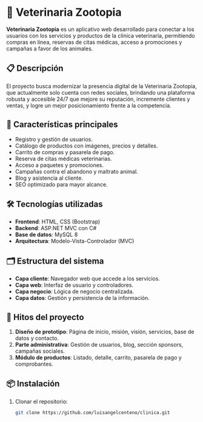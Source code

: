 # 🐾 Veterinaria Zootopia

**Veterinaria Zootopia** es un aplicativo web desarrollado para conectar a los usuarios con los servicios y productos de la clínica veterinaria, permitiendo compras en línea, reservas de citas médicas, acceso a promociones y campañas a favor de los animales.  

## 📋 Descripción

El proyecto busca modernizar la presencia digital de la Veterinaria Zootopia, que actualmente solo cuenta con redes sociales, brindando una plataforma robusta y accesible 24/7 que mejore su reputación, incremente clientes y ventas, y logre un mejor posicionamiento frente a la competencia.

## 🚀 Características principales

- Registro y gestión de usuarios.
- Catálogo de productos con imágenes, precios y detalles.
- Carrito de compras y pasarela de pago.
- Reserva de citas médicas veterinarias.
- Acceso a paquetes y promociones.
- Campañas contra el abandono y maltrato animal.
- Blog y asistencia al cliente.
- SEO optimizado para mayor alcance.

## 🛠️ Tecnologías utilizadas

- **Frontend**: HTML, CSS (Bootstrap)
- **Backend**: ASP.NET MVC con C#
- **Base de datos**: MySQL 8
- **Arquitectura**: Modelo-Vista-Controlador (MVC)

## 🗂️ Estructura del sistema

- **Capa cliente**: Navegador web que accede a los servicios.
- **Capa web**: Interfaz de usuario y controladores.
- **Capa negocio**: Lógica de negocio centralizada.
- **Capa datos**: Gestión y persistencia de la información.

## 📅 Hitos del proyecto

1. **Diseño de prototipo**: Página de inicio, misión, visión, servicios, base de datos y contacto.
2. **Parte administrativa**: Gestión de usuarios, blog, sección sponsors, campañas sociales.
3. **Módulo de productos**: Listado, detalle, carrito, pasarela de pago y comprobantes.

## 📦 Instalación

1. Clonar el repositorio:
   ```bash
   git clone https://github.com/luisangelcenteno/clinica.git
